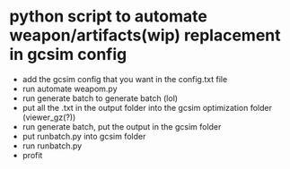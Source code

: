 # python script to automate weapon/artifacts(wip) replacement in gcsim config
- add the gcsim config that you want in the config.txt file
- run automate weapom.py
- run generate batch to generate batch (lol)
- put all the .txt in the output folder into the gcsim optimization folder (viewer_gz(?))
- run generate batch, put the output in the gcsim folder
- put runbatch.py into gcsim folder
- run runbatch.py
- profit
